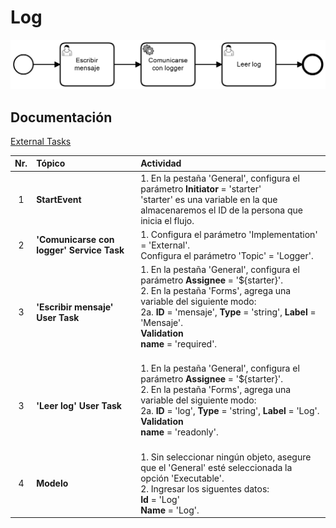 # Log

![BPMN Diagram](process.png)

## Documentación

[External Tasks](https://docs.camunda.org/manual/7.9/user-guide/process-engine/external-tasks/)

|   Nr. | Tópico                                        | Actividad                                                                                                                                                                                                                                                                                                                                                                                                                                                                                                                     |
| :---: | :---                                          | :---                                                                                                                                                                                                                                                                                                                                                                                                                                                                                                                          |
|     1 | **StartEvent**                    | 1. En la pestaña 'General', configura el parámetro **Initiator** = 'starter'<br>'starter' es una variable en la que almacenaremos el ID de la persona que inicia el flujo.                                                                                                                                                                                                                                                                                                                                                                                                                |
|     2 | **'Comunicarse con logger' Service Task** | 1. Configura el parámetro 'Implementation' = 'External'. <br> Configura el parámetro 'Topic' = 'Logger'. <br>                                                                                                                                                                                                                                                                                                                                                                                        |
|     3 | **'Escribir mensaje' User Task** | 1. En la pestaña 'General', configura el parámetro **Assignee** = '${starter}'.<br>2. En la pestaña 'Forms', agrega una variable del siguiente modo:<br>2a. **ID** = 'mensaje', **Type** = 'string', **Label** = 'Mensaje'. <br> **Validation** <br> **name** = 'required'.  <br><br>|
|     3 | **'Leer log' User Task** | 1. En la pestaña 'General', configura el parámetro **Assignee** = '${starter}'.<br>2. En la pestaña 'Forms', agrega una variable del siguiente modo:<br>2a. **ID** = 'log', **Type** = 'string', **Label** = 'Log'. <br> **Validation** <br> **name** = 'readonly'.  <br><br>|
|     4 | **Modelo**         | 1. Sin seleccionar ningún objeto, asegure que el 'General' esté seleccionada la opción 'Executable'.<br> 2. Ingresar los siguentes datos: <br>**Id** = 'Log' <br> **Name** = 'Log'.                                                                                                                                                                                                                                                                      |
